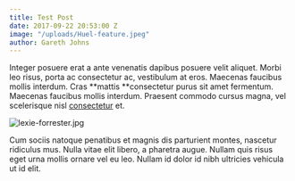 ```yaml
---
title: Test Post
date: 2017-09-22 20:53:00 Z
image: "/uploads/Huel-feature.jpeg"
author: Gareth Johns
---
```


Integer posuere erat a ante venenatis dapibus posuere velit aliquet. Morbi leo risus, porta ac consectetur ac, vestibulum at eros. Maecenas faucibus mollis interdum. Cras \*\*mattis \*\*consectetur purus sit amet fermentum. Maecenas faucibus mollis interdum. Praesent commodo cursus magna, vel scelerisque nisl [consectetur](http://google.com) et.

![lexie-forrester.jpg](/uploads/lexie-forrester.jpg)

Cum sociis natoque penatibus et magnis dis parturient montes, nascetur ridiculus mus. Nulla vitae elit libero, a pharetra augue. Nullam quis risus eget urna mollis ornare vel eu leo. Nullam id dolor id nibh ultricies vehicula ut id elit.